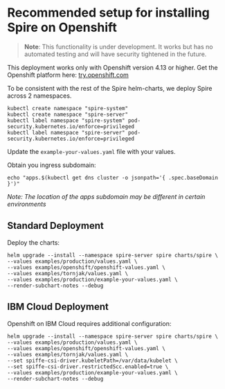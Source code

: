 # Recommended setup for installing Spire on Openshift

> **Note**: This functionality is under development. It works but has no automated testing and will have security tightened in the future.

This deployment works only with Openshift version 4.13 or higher. Get the Openshift platform here: [try.openshift.com](try.openshift.com)

To be consistent with the rest of the Spire helm-charts,
we deploy Spire across 2 namespaces.

```shell
kubectl create namespace "spire-system"
kubectl create namespace "spire-server"
kubectl label namespace "spire-system" pod-security.kubernetes.io/enforce=privileged
kubectl label namespace "spire-server" pod-security.kubernetes.io/enforce=privileged
```

Update the `example-your-values.yaml` file with your values.

Obtain you ingress subdomain:

```shell
echo "apps.$(kubectl get dns cluster -o jsonpath='{ .spec.baseDomain }')"
```

_Note: The location of the apps subdomain may be different in certain environments_

## Standard Deployment

Deploy the charts:

```shell
helm upgrade --install --namespace spire-server spire charts/spire \
--values examples/production/values.yaml \
--values examples/openshift/openshift-values.yaml \
--values examples/tornjak/values.yaml \
--values examples/production/example-your-values.yaml \
--render-subchart-notes --debug
```

## IBM Cloud Deployment

Openshift on IBM Cloud requires additional configuration:

```shell
helm upgrade --install --namespace spire-server spire charts/spire \
--values examples/production/values.yaml \
--values examples/openshift/openshift-values.yaml \
--values examples/tornjak/values.yaml \
--set spiffe-csi-driver.kubeletPath=/var/data/kubelet \
--set spiffe-csi-driver.restrictedScc.enabled=true \
--values examples/production/example-your-values.yaml \
--render-subchart-notes --debug
```
